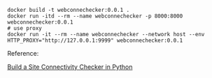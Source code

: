 ```shell
docker build -t webconnechecker:0.0.1 .
docker run -itd --rm --name webconnechecker -p 8000:8000 webconnechecker:0.0.1
# use proxy
docker run -it --rm --name webconnechecker --network host --env HTTP_PROXY="http://127.0.0.1:9999" webconnechecker:0.0.1
```


Reference:

[Build a Site Connectivity Checker in Python](https://realpython.com/site-connectivity-checker-python/)
